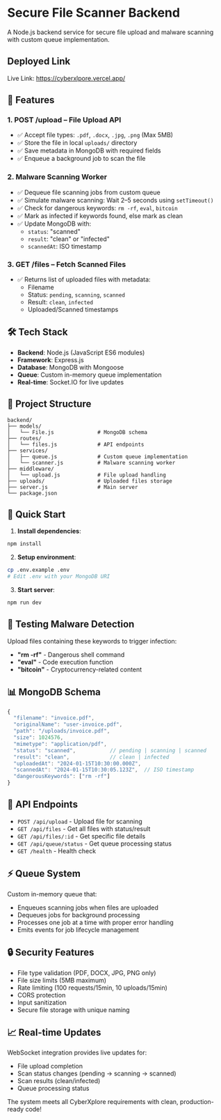 # Secure File Scanner Backend

A Node.js backend service for secure file upload and malware scanning with custom queue implementation.

## Deployed Link

Live Link: https://cyberxlpore.vercel.app/

## 🚀 Features

### 1. POST /upload – File Upload API
- ✅ Accept file types: `.pdf`, `.docx`, `.jpg`, `.png` (Max 5MB)
- ✅ Store the file in local `uploads/` directory
- ✅ Save metadata in MongoDB with required fields
- ✅ Enqueue a background job to scan the file

### 2. Malware Scanning Worker
- ✅ Dequeue file scanning jobs from custom queue
- ✅ Simulate malware scanning: Wait 2–5 seconds using `setTimeout()`
- ✅ Check for dangerous keywords: `rm -rf`, `eval`, `bitcoin`
- ✅ Mark as infected if keywords found, else mark as clean
- ✅ Update MongoDB with:
  - `status`: "scanned"
  - `result`: "clean" or "infected"  
  - `scannedAt`: ISO timestamp

### 3. GET /files – Fetch Scanned Files
- ✅ Returns list of uploaded files with metadata:
  - Filename
  - Status: `pending`, `scanning`, `scanned`
  - Result: `clean`, `infected`
  - Uploaded/Scanned timestamps

## 🛠️ Tech Stack

- **Backend**: Node.js (JavaScript ES6 modules)
- **Framework**: Express.js
- **Database**: MongoDB with Mongoose
- **Queue**: Custom in-memory queue implementation
- **Real-time**: Socket.IO for live updates

## 📁 Project Structure

```
backend/
├── models/
│   └── File.js              # MongoDB schema
├── routes/
│   └── files.js             # API endpoints
├── services/
│   ├── queue.js             # Custom queue implementation
│   └── scanner.js           # Malware scanning worker
├── middleware/
│   └── upload.js            # File upload handling
├── uploads/                 # Uploaded files storage
├── server.js                # Main server
└── package.json
```
## 🚀 Quick Start

1. **Install dependencies**:
```bash
npm install
```

2. **Setup environment**:
```bash
cp .env.example .env
# Edit .env with your MongoDB URI   
```

3. **Start server**:
```bash
npm run dev
```

## 🧪 Testing Malware Detection

Upload files containing these keywords to trigger infection:
- **"rm -rf"** - Dangerous shell command
- **"eval"** - Code execution function  
- **"bitcoin"** - Cryptocurrency-related content

## 📊 MongoDB Schema

```javascript
{
  "filename": "invoice.pdf",
  "originalName": "user-invoice.pdf", 
  "path": "/uploads/invoice.pdf",
  "size": 1024576,
  "mimetype": "application/pdf",
  "status": "scanned",           // pending | scanning | scanned
  "result": "clean",             // clean | infected
  "uploadedAt": "2024-01-15T10:30:00.000Z",
  "scannedAt": "2024-01-15T10:30:05.123Z",  // ISO timestamp
  "dangerousKeywords": ["rm -rf"]
}
```

## 🔧 API Endpoints

- `POST /api/upload` - Upload file for scanning
- `GET /api/files` - Get all files with status/result
- `GET /api/files/:id` - Get specific file details
- `GET /api/queue/status` - Get queue processing status
- `GET /health` - Health check

## ⚡ Queue System

Custom in-memory queue that:
- Enqueues scanning jobs when files are uploaded
- Dequeues jobs for background processing
- Processes one job at a time with proper error handling
- Emits events for job lifecycle management

## 🔒 Security Features

- File type validation (PDF, DOCX, JPG, PNG only)
- File size limits (5MB maximum)
- Rate limiting (100 requests/15min, 10 uploads/15min)
- CORS protection
- Input sanitization
- Secure file storage with unique naming

## 📈 Real-time Updates

WebSocket integration provides live updates for:
- File upload completion
- Scan status changes (pending → scanning → scanned)
- Scan results (clean/infected)
- Queue processing status

The system meets all CyberXplore requirements with clean, production-ready code!
